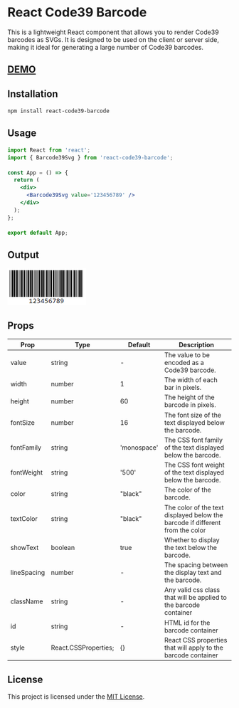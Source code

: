 # React Code39 Barcode

This is a lightweight React component that allows you to render Code39 barcodes as SVGs. It is designed to be used on the client or server side, making it ideal for generating a large number of Code39 barcodes.

## [DEMO](https://code39-barcode-demo.vercel.app/)

## Installation

```
npm install react-code39-barcode
```

## Usage

```jsx
import React from 'react';
import { Barcode39Svg } from 'react-code39-barcode';

const App = () => {
  return (
    <div>
      <Barcode39Svg value='123456789' />
    </div>
  );
};

export default App;
```

## Output

![Code39 Barcode Example](image.png)

## Props

| Prop        | Type                 | Default     | Description                                                                   |
| ----------- | -------------------- | ----------- | ----------------------------------------------------------------------------- |
| value       | string               | -           | The value to be encoded as a Code39 barcode.                                  |
| width       | number               | 1           | The width of each bar in pixels.                                              |
| height      | number               | 60          | The height of the barcode in pixels.                                          |
| fontSize    | number               | 16          | The font size of the text displayed below the barcode.                        |
| fontFamily  | string               | 'monospace' | The CSS font family of the text displayed below the barcode.                  |
| fontWeight  | string               | '500'       | The CSS font weight of the text displayed below the barcode.                  |
| color       | string               | "black"     | The color of the barcode.                                                     |
| textColor   | string               | "black"     | The color of the text displayed below the barcode if different from the color |
| showText    | boolean              | true        | Whether to display the text below the barcode.                                |
| lineSpacing | number               | -           | The spacing between the display text and the barcode.                         |
| className   | string               | -           | Any valid css class that will be applied to the barcode container             |
| id          | string               | -           | HTML id for the barcode container                                             |
| style       | React.CSSProperties; | {}          | React CSS properties that will apply to the barcode container                 |

## License

This project is licensed under the [MIT License](https://opensource.org/licenses/MIT).
